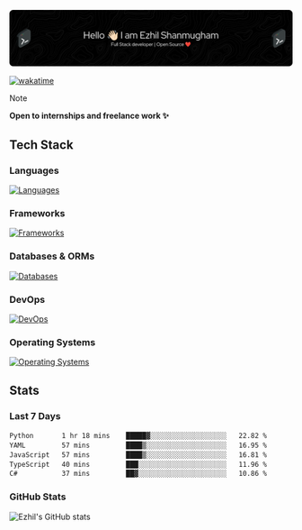 ![Header](./.github/workflows/header.png)

[![wakatime](https://wakatime.com/badge/user/e780b5d2-6a76-4fde-a594-4ff159327ad3.svg)](https://wakatime.com/@e780b5d2-6a76-4fde-a594-4ff159327ad3)

> [!NOTE]  
> **Open to internships and freelance work ✨**

## Tech Stack

### Languages

[![Languages](https://skillicons.dev/icons?i=python,java,kotlin,javascript,typescript,php&theme=dark)](https://skillicons.dev)

### Frameworks

[![Frameworks](https://skillicons.dev/icons?i=react,next,tailwind,express,flask,jquery,bootstrap&theme=dark)](https://skillicons.dev)

### Databases & ORMs

[![Databases](https://skillicons.dev/icons?i=mysql,postgres,mongodb,prisma&theme=dark)](https://skillicons.dev)

### DevOps

[![DevOps](https://skillicons.dev/icons?i=aws,azure,gcp,cloudflare,vercel,docker,git,github,githubactions,nginx&theme=dark)](https://skillicons.dev)

### Operating Systems

[![Operating Systems](https://skillicons.dev/icons?i=windows,ubuntu&theme=dark)](https://skillicons.dev)

## Stats

### Last 7 Days

<!--START_SECTION:waka-->

```txt
Python       1 hr 18 mins    █████▓░░░░░░░░░░░░░░░░░░░   22.82 %
YAML         57 mins         ████▒░░░░░░░░░░░░░░░░░░░░   16.95 %
JavaScript   57 mins         ████▒░░░░░░░░░░░░░░░░░░░░   16.81 %
TypeScript   40 mins         ███░░░░░░░░░░░░░░░░░░░░░░   11.96 %
C#           37 mins         ██▓░░░░░░░░░░░░░░░░░░░░░░   10.86 %
```

<!--END_SECTION:waka-->

### GitHub Stats

![Ezhil's GitHub stats](https://github-readme-stats.vercel.app/api?username=ezhil56x&theme=dark&show_icons=true)
